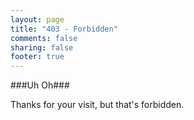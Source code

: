 ```yaml
---
layout: page
title: "403 - Forbidden"
comments: false
sharing: false
footer: true
---
```


###Uh Oh###

Thanks for your visit, but that's forbidden. 